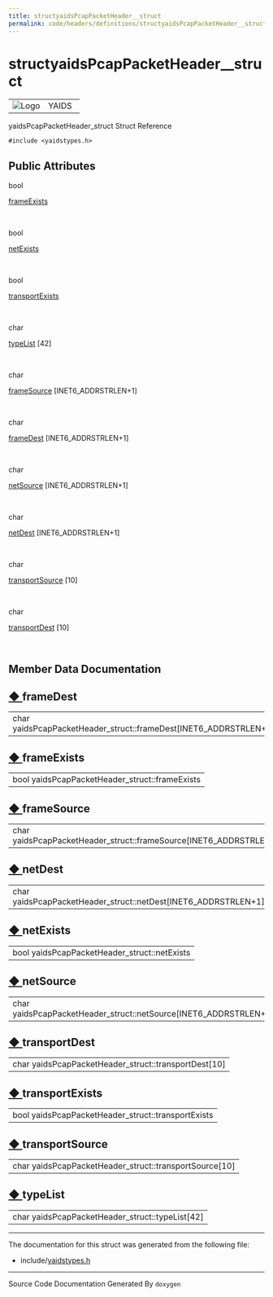 ```yaml
---
title: structyaidsPcapPacketHeader__struct
permalink: code/headers/definitions/structyaidsPcapPacketHeader__struct
---
```

# structyaidsPcapPacketHeader__struct

<table>
<colgroup>
<col style="width: 50%" />
<col style="width: 50%" />
</colgroup>
<tbody>
<tr class="odd">
<td><img src="/yaids.png" alt="Logo" /></td>
<td><div id="projectname">
YAIDS
</div></td>
</tr>
</tbody>
</table>


yaidsPcapPacketHeader\_struct Struct Reference

`#include <yaidstypes.h>`

<span id="pub-attribs"></span> Public Attributes
------------------------------------------------

bool 

<a href="/code/headers/definitions/structyaidsPcapPacketHeader__struct#a1eb6d3ff0f0b6a17206f3790ac48751e" class="el">frameExists</a>

 

bool 

<a href="/code/headers/definitions/structyaidsPcapPacketHeader__struct#a03a59b5bbd51365fccea371c8f5a6209" class="el">netExists</a>

 

bool 

<a href="/code/headers/definitions/structyaidsPcapPacketHeader__struct#a262ab103da05f97d282fca14c83d7d07" class="el">transportExists</a>

 

char 

<a href="/code/headers/definitions/structyaidsPcapPacketHeader__struct#ace396f150126aef822259d76eae35e70" class="el">typeList</a>
\[42\]

 

char 

<a href="/code/headers/definitions/structyaidsPcapPacketHeader__struct#affb9f2b09b4ca1de57f323fffb5ed9da" class="el">frameSource</a>
\[INET6\_ADDRSTRLEN+1\]

 

char 

<a href="/code/headers/definitions/structyaidsPcapPacketHeader__struct#ae45b0bfef86df33de0e7868720634cc0" class="el">frameDest</a>
\[INET6\_ADDRSTRLEN+1\]

 

char 

<a href="/code/headers/definitions/structyaidsPcapPacketHeader__struct#a9a937a456a0a49f7887ea7a0c65bc919" class="el">netSource</a>
\[INET6\_ADDRSTRLEN+1\]

 

char 

<a href="/code/headers/definitions/structyaidsPcapPacketHeader__struct#ae70ed4e472e51821b92c6e06a9a35330" class="el">netDest</a>
\[INET6\_ADDRSTRLEN+1\]

 

char 

<a href="/code/headers/definitions/structyaidsPcapPacketHeader__struct#a9b943ef44889263505df65e7f22d4c6a" class="el">transportSource</a>
\[10\]

 

char 

<a href="/code/headers/definitions/structyaidsPcapPacketHeader__struct#a4f75f0475154379d2489fc549bed78c0" class="el">transportDest</a>
\[10\]

 

Member Data Documentation
-------------------------

<span id="ae45b0bfef86df33de0e7868720634cc0"></span>

<span class="permalink">[◆ ](#ae45b0bfef86df33de0e7868720634cc0)</span>frameDest
--------------------------------------------------------------------------------

<table>
<tbody>
<tr class="odd">
<td>char yaidsPcapPacketHeader_struct::frameDest[INET6_ADDRSTRLEN+1]</td>
</tr>
</tbody>
</table>

<span id="a1eb6d3ff0f0b6a17206f3790ac48751e"></span>

<span class="permalink">[◆ ](#a1eb6d3ff0f0b6a17206f3790ac48751e)</span>frameExists
----------------------------------------------------------------------------------

<table>
<tbody>
<tr class="odd">
<td>bool yaidsPcapPacketHeader_struct::frameExists</td>
</tr>
</tbody>
</table>

<span id="affb9f2b09b4ca1de57f323fffb5ed9da"></span>

<span class="permalink">[◆ ](#affb9f2b09b4ca1de57f323fffb5ed9da)</span>frameSource
----------------------------------------------------------------------------------

<table>
<tbody>
<tr class="odd">
<td>char yaidsPcapPacketHeader_struct::frameSource[INET6_ADDRSTRLEN+1]</td>
</tr>
</tbody>
</table>

<span id="ae70ed4e472e51821b92c6e06a9a35330"></span>

<span class="permalink">[◆ ](#ae70ed4e472e51821b92c6e06a9a35330)</span>netDest
------------------------------------------------------------------------------

<table>
<tbody>
<tr class="odd">
<td>char yaidsPcapPacketHeader_struct::netDest[INET6_ADDRSTRLEN+1]</td>
</tr>
</tbody>
</table>

<span id="a03a59b5bbd51365fccea371c8f5a6209"></span>

<span class="permalink">[◆ ](#a03a59b5bbd51365fccea371c8f5a6209)</span>netExists
--------------------------------------------------------------------------------

<table>
<tbody>
<tr class="odd">
<td>bool yaidsPcapPacketHeader_struct::netExists</td>
</tr>
</tbody>
</table>

<span id="a9a937a456a0a49f7887ea7a0c65bc919"></span>

<span class="permalink">[◆ ](#a9a937a456a0a49f7887ea7a0c65bc919)</span>netSource
--------------------------------------------------------------------------------

<table>
<tbody>
<tr class="odd">
<td>char yaidsPcapPacketHeader_struct::netSource[INET6_ADDRSTRLEN+1]</td>
</tr>
</tbody>
</table>

<span id="a4f75f0475154379d2489fc549bed78c0"></span>

<span class="permalink">[◆ ](#a4f75f0475154379d2489fc549bed78c0)</span>transportDest
------------------------------------------------------------------------------------

<table>
<tbody>
<tr class="odd">
<td>char yaidsPcapPacketHeader_struct::transportDest[10]</td>
</tr>
</tbody>
</table>

<span id="a262ab103da05f97d282fca14c83d7d07"></span>

<span class="permalink">[◆ ](#a262ab103da05f97d282fca14c83d7d07)</span>transportExists
--------------------------------------------------------------------------------------

<table>
<tbody>
<tr class="odd">
<td>bool yaidsPcapPacketHeader_struct::transportExists</td>
</tr>
</tbody>
</table>

<span id="a9b943ef44889263505df65e7f22d4c6a"></span>

<span class="permalink">[◆ ](#a9b943ef44889263505df65e7f22d4c6a)</span>transportSource
--------------------------------------------------------------------------------------

<table>
<tbody>
<tr class="odd">
<td>char yaidsPcapPacketHeader_struct::transportSource[10]</td>
</tr>
</tbody>
</table>

<span id="ace396f150126aef822259d76eae35e70"></span>

<span class="permalink">[◆ ](#ace396f150126aef822259d76eae35e70)</span>typeList
-------------------------------------------------------------------------------

<table>
<tbody>
<tr class="odd">
<td>char yaidsPcapPacketHeader_struct::typeList[42]</td>
</tr>
</tbody>
</table>

------------------------------------------------------------------------

The documentation for this struct was generated from the following file:

-   include/<a href="/code/headers/yaidstypes" class="el">yaidstypes.h</a>

------------------------------------------------------------------------

<span class="small">Source Code Documentation Generated By `doxygen`</span>  
